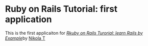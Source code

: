 # Ruby on Rails Tutorial: first application

This is the first applicaiton for [*Rkuby on Rails Turorial: learn Rails by Example*](http://railstutorial.org/)by [Nikola T](http://cadenzacompute.com/)
